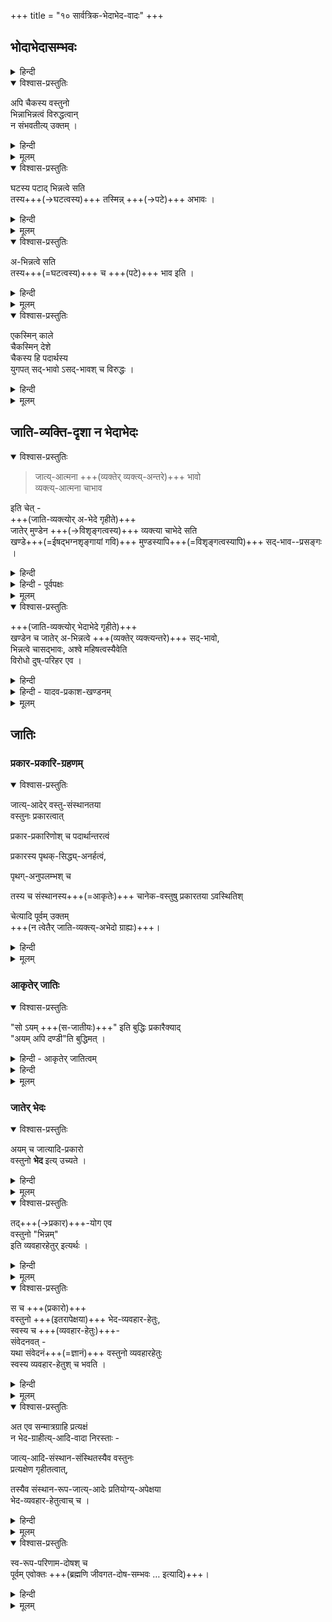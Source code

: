 +++
title = "१० सार्वत्रिक-भेदाभेद-वादः"
+++

## भोदाभेदासम्भवः
<details><summary>हिन्दी</summary>

[[१२६]]  

अब तक श्रीरामानुज स्वामी जी ने  
द्वैताद्वैतवादियों के उस सिद्धान्त -  
कि श्रुति जीव एवं ब्रह्म में भेदाभेद को बतलाती है—  
का खण्डन किया है ।  
आगे इस वाद का खण्डन करते हैं कि  
जो यह कहा जाता है कि  
सभी पदार्थ भिन्न एवं अभिन्न होते हैं ।  
इस भेदाभेदवाद को जैन और मीमांसकों ने भी अपनाया है ।  

</details>


<details open><summary>विश्वास-प्रस्तुतिः</summary>

अपि चैकस्य वस्तुनो  
भिन्नाभिन्नत्वं विरुद्धत्वान्  
न संभवतीत्य् उक्तम् । 
</details>

<details><summary>हिन्दी</summary>

श्रीरामानुज स्वामी जी कहते हैं कि  
एक वस्तु दूसरी वस्तु से भिन्न एवं अभिन्न नहीं बन सकती  
क्योंकि भिन्नत्व एवं अभिन्नत्व परस्पर विरुद्ध धर्म हैं ।  

</details>


<details><summary>मूलम्</summary>

अपि चैकस्य वस्तुनो भिन्नाभिन्नत्वं विरुद्धत्वान् न संभवतीत्युक्तम् । 
</details>

<details open><summary>विश्वास-प्रस्तुतिः</summary>

घटस्य पटाद् भिन्नत्वे सति  
तस्य+++(→घटत्वस्य)+++ तस्मिन्न् +++(→पटे)+++ अभावः ।  
</details>

<details><summary>हिन्दी</summary>

लोक में कहा जाता है कि  
घट पट से भिन्न है ।  
यहाँ घट में पट की अपेक्षा  
भेद कहा जाता है ।  

यहाँ भेद क्या वस्तु है ?  
यहाँ घट में ऐसा एक धर्म है  
जो पट में नहीं है ।  
वह धर्म घटत्व है  
क्योंकि घटत्व घट में ही रहता है,  
पट में नहीं ।  

घट में जो पट से भेद रहता है,  
वह भेद घटत्व धर्म ही है ।  
घट पट से भिन्न है,  
ऐसा कहने से यह सिद्ध होता है कि  
पट में घटत्व धर्म नहीं है । 

</details>


<details><summary>मूलम्</summary>

घटस्य पटाद् भिन्नत्वे सति तस्य तस्मिन्न् अभावः ।  
</details>


<details open><summary>विश्वास-प्रस्तुतिः</summary>

अ-भिन्नत्वे सति  
तस्य+++(=घटत्वस्य)+++ च +++(पटे)+++ भाव इति ।  
</details>

<details><summary>हिन्दी</summary>

घट पट से अभिन्न है,  
यदि ऐसा कहा जाय  
तो यही फलित होगा कि  
घटत्व धर्म पट में हैं ।  

</details>



<details><summary>मूलम्</summary>

अभिन्नत्वे सति तस्य च भाव इति ।  
</details>


<details open><summary>विश्वास-प्रस्तुतिः</summary>

एकस्मिन् काले  
चैकस्मिन् देशे  
चैकस्य हि पदार्थस्य  
युगपत् सद्-भावो ऽसद्-भावश् च विरुद्धः ।
</details>

<details><summary>हिन्दी</summary>

यदि घट को पट से भिन्नाभिन्न कहा जाय  
तो यही फलित होगा कि  
घटत्व धर्म  
पट में नहीं  
तथा है भी ।  
यहाँ पर यह मानना होगा कि  
एक काल में एक वस्तु में  
अर्थात् पट में  
एक पदार्थ का - अर्थात् घटत्व का -  
सद्भाव एवं असद्भाव दोनों हैं ।  
ये विरुद्ध हैं  
क्योंकि एक काल में एक वस्तु में  
एक पदार्थ का सद्भाव एवं असद्भाव हो नहीं सकता ।  
या तो सद्भाव ही होगा  
या असद्भाव ही,  
दोनों एक साथ नहीं रह सकते ।  

सब वस्तुओं को भिन्नाभिन्न मानने वालों को  
एक वस्तु में विरुद्ध धर्मों का समावेश मानना पड़ता है ।  
पर वैसा समावेश सम्भव नहीं ।  
इससे सिद्ध होता है  
सब पदार्थों के विषय में कहा जाने वाला  
यह भेदाभेदवाद अनुभवविरुद्ध है ।+++(5)+++  
</details>


<details><summary>मूलम्</summary>

एकस्मिन् काले चैकस्मिन् देशे चैकस्य हि पदार्थस्य युगपत्सद्भावो ऽसद्भावश् च विरुद्धः ।
</details>

## जाति-व्यक्ति-दृशा न भेदाभेदः

<details open><summary>विश्वास-प्रस्तुतिः</summary>

> जात्य्-आत्मना +++(व्यक्तेर् व्यक्त्य्-अन्तरे)+++ भावो  
> व्यक्त्य्-आत्मना चाभाव 

इति चेत् -  
+++(जाति-व्यक्त्योर् अ-भेदे गृहीते)+++  
जातेर् मुण्डेन +++(→विशृङ्गत्वस्य)+++ व्यक्त्या चाभेदे सति  
खण्डे+++(=ईषद्भग्नशृङ्गायां गवि)+++ मुण्डस्यापि+++(=विशृङ्गत्वस्यापि)+++ सद्-भाव--प्रसङ्गः । 
</details>

<details><summary>हिन्दी</summary>

इसका खण्डन करते हुये  
श्रीरामानुज स्वामी जी कहते हैं कि  

यह कहकर कि  
एक गोव्यक्ति दूसरे गोव्यक्ति के साथ  
जाति के रूप में अभिन्न है,  
तथा व्यक्ति के रूप में भिन्न है -  

गोव्यक्तियों में जो भेदाभेद सिद्ध किया गया है  
वह तभी सिद्ध होगा  
यदि जाति और व्यक्तियों में भेदाभेद सिद्ध किया जाय ।  

यदि जाति और व्यक्ति भिन्न होते तो  
उपर्युक्त व्यवहार के अनुसार जाति में अभेद  
और व्यक्ति में भेद सिद्ध +++(न)+++ होगा ।  
एक वस्तु में दोनों की सिद्धि नहीं होगी।  

यदि जाति और व्यक्ति में अभेद माना जाय  
तो खण्ड में मुण्डत्व मानना होगा  
क्योंकि खण्ड व्यक्ति और मुण्ड व्यक्ति का गोत्वजाति के साथ अभेद मानने पर  
उस जाति से अभिन्न बनने वाली इन व्यक्तियों में भी  
अभेद उपस्थित होगा ।  
खण्ड व्यक्ति को मुण्ड व्यक्ति के साथ अभेद होने पर  
मुण्ड व्यक्ति में विद्यमान मुण्डत्व को  
खण्ड व्यक्ति में भी मानना होगा । यह अनुचित है क्योंकि मुण्डत्व मुण्ड व्यक्ति में ही रह सकता है,  
खण्ड व्यक्ति में नहीं ।  
</details>


<details><summary>हिन्दी - पूर्वपक्षः</summary>

इस पर भेदाभेदवादी कहते हैं कि  

> एक वस्तु में भेदाभेद अनुभवविरुद्ध नहीं है ।  
भेदाभेदवाद का समर्थन  
इस प्रकार किया जा सकता है।  
लोक में गोव्यक्ति भिन्न २ प्रकार के होते हैं।  
एक गोव्यक्ति विना सींग का है  
वह मुण्ड कहलाता है।  
दूसरे गोव्यक्ति का सींग थोड़ा कट गये हैं,  
वह व्यक्ति खण्ड कहा जाता है ।  
वहाँ यह कहा जा सकता है कि  
एक गोव्यक्ति दूसरे गोव्यक्ति के साथ गोत्वजाति की दृष्टि से [[१३०]] अभिन्न है,  
तथा व्यक्ति के रूप से भिन्न है ।  
इस प्रकार एक व्यक्ति का  
दूसरे व्यक्ति के साथ भेदाभेद सिद्ध हो जाता है ।  

यह भेदाभेदवादियों का कथन है । 
</details>



<details><summary>मूलम्</summary>

जात्यात्मना भावो व्यक्त्यात्मना चाभाव इति चेत् -  
जातेर् मुण्डेन व्यक्त्या चाभेदे सति   
खण्डे मुण्डस्यापि सद्भावप्रसङ्गः । 

</details>


<details open><summary>विश्वास-प्रस्तुतिः</summary>

+++(जाति-व्यक्त्योर् भेदाभेदे गृहीते)+++  
खण्डेन च जातेर् अ-भिन्नत्वे +++(व्यक्तेर् व्यक्त्यन्तरे)+++ सद्-भावो,  
भिन्नत्वे चासद्भावः, 
अश्वे महिषत्वस्यैवेति  
विरोधो दुष्-परिहर एव ।  
</details>

<details><summary>हिन्दी</summary>

जाति और व्यक्ति में अभेद मानने पर उपर्युक्त दोष आता है ।  
इसलिये जाति और व्यक्ति में  
अभेद नहीं मानना चाहिये ।  

यदि जाति और व्यक्ति में भेदाभेद माने,  
तो भी दोष उपस्थित होता है ।  
वह यह है कि  
जाति और व्यक्ति में अभेद होने के कारण  
उपर्युक्त रीति से  
खण्ड में मुण्डत्व मानना होगा ।  
इसका विवरण  
अभेदपक्ष के खण्डन में दिया गया है। 

तथा इस भेदाभेदपक्ष में  
जाति का व्यक्ति के साथ भेद भी मानना होगा,  
मानने पर खण्ड व्यक्ति मुण्ड व्यक्ति से भिन्न हो जायेगी,  
तब मुण्ड व्यक्ति में स्थित मुण्डत्व  
खण्ड व्यक्ति में आने नहीं पावेगा,  
खण्ड में मुण्डत्व का अभाव सिद्ध होगा  
जिस प्रकार अश्व व्यक्ति और महिष व्यक्ति भिन्न होने के कारण  
अश्व व्यक्ति में महिषत्व का अभाव रहता है,  
उसी प्रकार ही जाति और व्यक्ति में भेदाभेद मानने पर  
जाति और व्यक्तियों में भेद मानना होगा,  
भेद मानने पर  
व्यक्ति भी परस्पर भिन्न सिद्ध होंगे।  

तब मुण्ड व्यक्ति में स्थित मुण्डत्व का अभाव  
खण्ड व्यक्ति मानना होगा,  
तथा जाति व्यक्तियों के इस भेदाभेदवाद में  
जाति और व्यक्ति में अभेद मानना होगा,  
तब व्यक्तियों में भी जाति की दृष्टि से अभेद होगा ।  
तब व्यक्ति परस्पर में अभिन्न होने के कारण  
मुण्ड व्यक्ति में स्थित मुण्डत्व को खण्ड व्यक्ति में भी मानना होगा ।  
इस प्रकार इस भेदाभेदपक्ष में  
भेद के बल पर  
खण्ड में मुण्डत्व का अभाव  
तथा अभेद के बल पर  
खण्ड में मुण्डत्व का सद्भाव मानना होगा।  

यह उचित नहीं  
क्योंकि एक काल में एक वस्तु में  
एक पदार्थ का सद्भाव एवं असद्भाव साथ नहीं रह सकते ।  
इस विरोध का परिहार होता ही नहीं । 

इस प्रकार जाति और व्यक्ति में अभेद  
एवं भेदाभेद को मानने पर  
उपर्युक्त दोष आते हैं ।  

जाति और व्यक्ति में भेद मानने पर  
व्यक्तियों में भेदाभेद सिद्ध होता ही नहीं।  
इसलिये यह निर्णय देना पड़ता है कि  
भेदाभेदवाद किसी तरह से भी सिद्ध नहीं होता ।  

</details>

<details><summary>हिन्दी - यादव-प्रकाश-खण्डनम्</summary>

जिस प्रकार जाति और व्यक्ति में भेदाभेद को मानकर  
भेदाभेदवादी व्यक्तियों में भी भेदाभेद को सिद्ध करना चाहते हैं,  
वैसे ही यादव-प्रकाशाचार्य  
अवस्था और द्रव्य में भेदाभेद को मानकर  
घट और [[१३१]] शराव इत्यादि विभिन्न पदार्थों में भी  
भेदाभेद को इस प्रकार सिद्ध करना चाहते हैं कि  
घट और शराव  
मृत्तिका द्रव्य के रूप में एक हैं, तथा अवस्थाओं की दृष्टि से भिन्न हैं । 

यादवप्रकाशाचार्य का यह भेदाभेदवाद भी उपर्युक्तरीति से  
अवस्था और द्रव्य में भेदाभेद अनुपपन्न होने के कारण  
खण्डित हो जाता है ।  

</details>


<details><summary>मूलम्</summary>

खण्डेन च जातेर् अभिन्नत्वे सद्भावो, भिन्नत्वे चासद्भावः 
अश्वे महिषत्वस्यैवेति विरोधो दुष्परिहर एव ।  
</details>

## जातिः
### प्रकार-प्रकारि-ग्रहणम्
<details open><summary>विश्वास-प्रस्तुतिः</summary>

जात्य्-आदेर् वस्तु-संस्थानतया  
वस्तुनः प्रकारत्वात्  

प्रकार-प्रकारिणोश् च पदार्थान्तरत्वं  

प्रकारस्य पृथक्-सिद्ध्य्-अनर्हत्वं, 

पृथग्-अनुपलम्भश् च  

तस्य च संस्थानस्य+++(=आकृतेः)+++ चानेक-वस्तुषु प्रकारतया ऽवस्थितिश् 

चेत्यादि पूर्वम् उक्तम्  
+++(न त्वेतैर् जाति-व्यक्त्य्-अभेदो ग्राह्यः)+++।
</details>

<details><summary>हिन्दी</summary>

जाति और व्यक्ति में  
भेदाभेद को मानने वाले वादी  
चार हेतुओं से भेदाभेद को सिद्ध करते हैं ।  
वे प्रथम हेतु को उपस्थापित करते हुये कहते हैं,  
जाति और व्यक्ति में भेद को  
सभी मानते ही हैं,  
अभेद को भी मानना होगा  
क्योंकि सर्वप्रथम किसी गोव्यक्ति को देखते समय  
गोत्वजाति और गोव्यक्ति अभिन्नरूप में दृष्टिगोचर होते हैं ।  
इसलिये भेदाभेद को मानना चाहिये ।  
यह उनका प्रथम हेतु है । 

यह समीचीन नहीं है क्योंकि  
सर्वप्रथम किसी भी गोव्यक्ति को देखते समय  
"यह गौ है” ऐसी प्रतीति होती है ।  
इस प्रतीति में गोव्यक्ति विशेष्यरूप में  
तथा गोत्वजाति प्रकाररूप में झलकती है ।  
विशेष्य और प्रकार भिन्न २ ही होते है,  
उनमें ऐक्य असंभव है ।  
यह प्रतीति ही जब उनको भिन्नरूप में दीखती है,  
तब उनमें अभेद कैसे माना जा सकता है । 
 इस प्रकार उनका प्रथम हेतु हेत्वाभास ठहरता है। 

उनका द्वितीय हेतु सहोपलम्भ नियम है।  
वे इस हेतु को रखकर  
यह बतलाते हैं कि  
जाति और व्यक्ति साथ २ जाने जाते हैं  
इसलिये इनमें अभेद मानना चाहिये ।  
इनका यह द्वितीय हेतु भी हेत्वाभास है ।  
यहाँ प्रकाररूप में प्रतीत होने वाली जाति  
सदा व्यक्ति के साथ ही रहती है,  
कभी भी व्यक्ति को छोड़कर रह नहीं सकती है  
अतएव उसकी व्यक्ति के साथ ही प्रतीति होती है,  
व्यक्ति को छोड़कर प्रतीति नहीं होती।  
इसमें कारण यह नहीं कि उनमें अभेद है,  
किन्तु कारण यही है कि  
ये दोनों साथ ही रहने वाले  
तथा साथ ही प्रतीत होने वाले हैं।  
यह उनका स्वभाव है ।  
इससे उनमें अभेद सिद्ध नहीं हो सकता ।  
इस प्रकार उनका यह द्वितीय हेतु भी  
हेत्वाभास सिद्ध हो जाता है ।  

वे तृतीय हेतु को उपस्थित करते हुये यह कहते हैं कि  
जहाँ दोनों विभिन्न पदार्थों में  
एक विशेषण और दूसरा विशेष्य बनकर रहता है,  
वहाँ संस्कृत में मत्वर्थीय प्रत्यय  
तथा भाषा में "वाला” ऐसा शब्द प्रयुक्त होता है ।  
उदाहरणदण्ड और पुरुष भिन्न २ पदार्थ हैं,  
वहाँ जब दण्ड विशेषण बनकर  
तथा पुरुष विशेष्य [[१३२]] बनकर रहता है,  
वहाँ " दण्डवाला पुरुष" ऐसा कहा जाता है ।  
प्रकृत में "यह गौ है"  
ऐसा कहा जाता है,  
"यह गोवाला है” ऐसा नहीं कहा जाता  
इससे प्रतीत होता है कि  
गोत्वजाति और गोव्यक्ति में अभेद है ।  

उनका यह हेतु भी हेत्वाभास है  
क्योंकि जहाँ विशेषण और विशेष्य अलग २ रहने योग्य पदार्थ हों,  
वहाँ उनमें सम्बन्ध होने पर  
" वाला" इत्यादि मत्त्वर्थीयप्रत्यय प्रयुक्त होते हैं ।  
दण्ड पुरुष को छोड़कर रह सकता है  
तथा पुरुष भी दण्ड को छोड़कर रह सकता है,  
उनमें सम्बन्ध होने पर "वाला” ऐसे मत्त्वर्थीयप्रत्ययों को लगाकर " दण्डवाला पुरुष" ऐसा कहा जाता है ।  
प्रकृत में जाति व्यक्ति को छोड़कर नहीं रहती  
तथा व्यक्ति भी जाति को छोड़कर नहीं रहता ।  
ऐसा होने के कारण ही  
जातिवाचक गो आदि शब्द मत्त्वर्थीयप्रत्यय का सहारा लिये विना ही  
व्यक्ति तक को बतलाने में क्षमता रखते हैं  
अतएव "यह गौ हैं” ऐसा कहा जाता है ।+++(5)+++  
इससे जाति और व्यक्ति में अभेद सिद्ध नहीं हो सकता ।  
इस प्रकार उनका तृतीय हेतु भी हेत्वाभास सिद्ध हो जाता है ।  

उन लोगों ने चतुर्थ हेतु को  
उपस्थापित करते हुये यह कहा कि  
लोक में कहा जाता है कि  
यह एक गौ है ।  
यहाँ "एक" ऐसा कहने से  
गोत्वजाति और गोव्यक्ति में ऐक्य सिद्ध होता है ।  
उनका यह हेतु भी हेत्वाभास ही है  
क्योंकि "यह गौ एक है" इस कथन से गोत्वजाति और गोव्यक्ति में एकत्व सिद्ध नहीं होता,  
किन्तु इस कथन से गोव्यक्ति में अनेकत्व का निषेध ही व्यक्त होता है ।  
इस कथन का यही तात्पर्य है कि  
यहाँ अनेक गौ नहीं हैं,  
एक ही गौ है ।  
इससे गोत्वजाति और गोव्यक्ति में  
एकत्व सिद्ध नहीं हो सकता ।  
इस प्रकार यह चतुर्थ हेतु भी  
हेत्वाभास सिद्ध हो जाता है । 

इन चार हेत्वाभासों से जाति और व्यक्ति में  
भेदाभेद की सिद्धि नहीं हो सकती ।  

</details>


<details><summary>मूलम्</summary>

जात्यादेर् वस्तुसंस्थानतया वस्तुनः प्रकारत्वात् प्रकारप्रकारिणोश् च पदार्थान्तरत्वं प्रकारस्य पृथक्सिद्ध्यनर्हत्वं पृथगनुपलम्भश् च तस्य च संस्थानस्य चानेकवस्तुषु प्रकारतयावस्थितिश् चेत्यादि पूर्वम् उक्तम् ।
</details>

### आकृतेर् जातिः
<details open><summary>विश्वास-प्रस्तुतिः</summary>

"सो ऽयम् +++(स-जातीयः)+++" इति बुद्धिः प्रकारैक्याद्  
"अयम् अपि दण्डी"ति बुद्धिमत् । 
</details>

<details><summary>हिन्दी - आकृतेर् जातित्वम्</summary>

अब प्रश्न उठता है कि गोत्वादि जाति कौन वस्तु है ।  
विशिष्टाद्वैती यह उत्तर देते हैं कि  
जो धर्म सभी गोव्यक्तियों में एकसा रहता हो,  
गोव्यक्तियों को छोड़कर  
अन्य व्यक्तियों में नहीं रहता हो,  
वही गोत्वजाति है।  
सभी गोव्यक्तियों में साहना+++(=सास्ना)+++ इत्यादि अवयवों का  
विलक्षण सन्निवेश एकसा रहता है,  
यह सन्निवेश गोव्यक्तियों को छोड़कर  
अन्यत्र नहीं पाया जाता ।  
सास्ना आदि असाधारण धर्म ही गोत्वजाति है ।  
इसी प्रकार ही अन्यान्य जातियों के विषय में समझना चाहिये ।  
उपर्युक्त असाधारण धर्मरूप गोत्वजाति गोव्यक्तियों के प्रति  
विशेषणरूप में बनी रहती है।  
ये सब अर्थ  
पहले निर्विशेषवाद के खण्डन करते समय [[१३३]]  
एकबार कहे गये हैं । 
</details>

<details><summary>हिन्दी</summary>

अस्तु । प्रत्येक गोव्यक्ति में रहने वाले सास्नादि पदार्थ भिन्न २ हैं,  
तथापि एक से हैं,  
परस्पर सदृश हैं।  
इसलिये दूसरे व्यक्ति को देखते समय  
यह कहा जाता है कि  

> यह भी वैसे ही गौ है । 

यह कथन उस कथन के समान है  
जो एक दण्ड वाले पुरुष को देखने के बाद  
दूसरे दण्ड वाले पुरुष को देखते ही  
मुख से यह निकलता है कि  
यह भी दण्डवाला पुरुष है । 

यहाँ पुरुष भी भिन्न है,  
तथा दण्ड भी भिन्न है,  
तथापि उनमें समता होने के कारण  
जिस प्रकार यह कहा जाता है कि  
यह भी दण्डवाला पुरुष है,  
उसी प्रकार ही गोव्यक्ति और सास्नादि धर्मों में भेद रहने पर भी  
इनमें समता होने के कारण यहाँ  
"यह भी गौ है" ऐसा कहना भी युक्त ही है ।  
कहने का तात्पर्य यह है कि  
सास्नादि पदार्थ  
प्रतिव्यक्ति भिन्न होने पर भी  
आपस में अत्यन्त सदृश होने के कारण  
एकरूप व्यवहार के निर्वाहक होते हैं ।  

</details>


<details><summary>मूलम्</summary>

सो ऽयम् इति बुद्धिः प्रकारैक्याद् अयम् अपि दण्डीति बुद्धिमत् । 
</details>

### जातेर् भेदः
<details open><summary>विश्वास-प्रस्तुतिः</summary>

अयम् च जात्यादि-प्रकारो  
वस्तुनो **भेद** इत्य् उच्यते । 
</details>

<details><summary>हिन्दी</summary>

वस्तु के प्रति विशेषणरूप में प्रतीत होने वाले ये जात्यादि धर्म ही  
भेद कहलाते हैं ।  
अश्व से गौ में भेद है,  
यह भेद गोत्व ही है,  
यह गोत्व अश्व में नहीं रहता,  
गोव्यक्ति में ही रहता है ।  
इसलिये गौ को अश्व से भिन्न करा देता है।  
गौ में रहने वाला अश्वभेद गोत्व है,  
एवं अश्व में रहने वाला गोभेद अश्वत्व है ।  
इसी प्रकार सर्वत्र उन २ असाधारण धर्मों को भेद समझना चाहिये ।  

</details>


<details><summary>मूलम्</summary>

अयम् च जात्यादिप्रकारो वस्तुनो भेद इत्य् उच्यते । 
</details>


<details open><summary>विश्वास-प्रस्तुतिः</summary>

तद्+++(→प्रकार)+++-योग एव  
वस्तुनो "भिन्नम्"  
इति व्यवहारहेतुर् इत्यर्थः । 
</details>

<details><summary>हिन्दी</summary>

गौ में रहने वाला अश्वभेद गोत्वरूप है ।  
इसी प्रकार ही गोत्व में भी अश्वभेद है  
क्योंकि गोत्व अश्व नहीं है ।  

> 'गोत्व में रहने वाला अश्वभेद कौन पदार्थ है' 

यह प्रश्न यहाँ पर उठता है ।  
उसका उत्तर यह है कि गोत्व में रहने वाला अश्वभेद गोत्वरूप ही है ।  
कारण यह है कि जो गोत्व गौ को अश्व से भिन्न सिद्ध करता है  
वह अपने को अश्व से भिन्न सिद्ध करने में क्षमता रखता है।  

</details>


<details><summary>मूलम्</summary>

तद्योग एव वस्तुनो भिन्नम् इति व्यवहारहेतुर् इत्यर्थः । 
</details>


<details open><summary>विश्वास-प्रस्तुतिः</summary>

स च +++(प्रकारो)+++  
वस्तुनो +++(इतरापेक्षया)+++ भेद-व्यवहार-हेतुः,  
स्वस्य च +++(व्यवहार-हेतुः)+++-  
संवेदनवत् -  
यथा संवेदनं+++(=ज्ञानं)+++ वस्तुनो व्यवहारहेतुः  
स्वस्य व्यवहार-हेतुश् च भवति । 
</details>

<details><summary>हिन्दी</summary>

इसमें उदाहरण ज्ञान है।  
ज्ञान दूसरे पदार्थों को प्रकाशित करता है  
साथ ही अपने को भी  
स्वयं प्रकाशित करता है ।  
जो दूसरों का निर्वाहक होगा  
वह अपना निर्वाह आप ही कर सकता है ।  
इसे ही स्वपरनिर्वाहक न्याय कहते हैं।+++(5)+++  
[[१३४]]  


इसी प्रकार ही गोव्यक्ति को अश्व से सिद्ध करने वाला  
गोत्व अपने को भी  
अश्व से भिन्न सिद्ध कर देता है ।  
इसलिये मानना पड़ता है कि  
गोत्व में रहने वाला अश्वभेद गोत्व ही है ।  

यह गोत्व स्वरूप की दृष्टि से जब कहा जाता है  
तब गोत्व कहा जाता है ।  
यही गोत्व जब अश्व आदि प्रतियोगियों की दृष्टि से कहा जाता है,  
तब अश्वभेद कहा जाता है ।+++(5)+++  

इस प्रकार प्रत्यक्ष भेदरूप गोत्वादि धर्मों से  
युक्त व्यक्ति का ग्रहण करता है ।  
भेद भी प्रत्यक्ष से ही गृहीत हो जाता है ।  
</details>


<details><summary>मूलम्</summary>

स च वस्तुनो भेदव्यवहारहेतुः स्वस्य च संवेदनवत् - यथा संवेदनं वस्तुनो व्यवहारहेतुः स्वस्य व्यवहारहेतुश् च भवति ।  
</details>


<details open><summary>विश्वास-प्रस्तुतिः</summary>

अत एव सन्मात्रग्राहि प्रत्यक्षं  
न भेद-ग्राहीत्य्-आदि-वादा निरस्ताः -  

जात्य्-आदि-संस्थान-संस्थितस्यैव वस्तुनः  
प्रत्यक्षेण गृहीतत्वात्,  

तस्यैव संस्थान-रूप-जात्य्-आदेः प्रतियोग्य्-अपेक्षया  
भेद-व्यवहार-हेतुत्वाच् च । 
</details>

<details><summary>हिन्दी</summary>

ऐसी स्थिति में अद्वैतियों का यह कथन —  
कि प्रत्यक्ष सन्मात्र ब्रह्म का ही ग्रहण करता है,  
भेद का ग्रहण नहीं करता है—  
असंगत सिद्ध होता है ।  

</details>


<details><summary>मूलम्</summary>

अत एव सन्मात्रग्राहि प्रत्यक्षं न भेदग्राहीत्यादिवादा निरस्ताः ,  
जात्यादिसंस्थानसंस्थितस्यैव वस्तुनः प्रत्यक्षेण गृहीतत्वात् तस्यैव संस्थानरूपजात्यादेः प्रतियोग्यपेक्षया भेदव्यवहारहेतुत्वाच् च । 
</details>



<details open><summary>विश्वास-प्रस्तुतिः</summary>

स्व-रूप-परिणाम-दोषश् च  
पूर्वम् एवोक्तः +++(ब्रह्मणि जीवगत-दोष-सम्भवः … इत्यादि)+++।
</details>

<details><summary>हिन्दी</summary>

इन सब उपपादनों से  
यादयप्रकाशाचार्य का भेदाभेदमत असमीचीन प्रमाणित हो गया है।  

जीव और ब्रह्म में अभेद मानने पर  
ब्रह्म निर्दोष नहीं रहेगा ।  
तथा यादव-प्रकाशाचार्य भास्कराचार्य के समान  
ब्रह्म का स्वरूप परिणाम मानते हैं ।  
यदि ब्रह्म जड-वस्तुओं के रूप में परिणत होता है  
तो वह निर्विकार न ही रह सकता ।  

भास्कराचार्य के मत में कथित उपर्युक्त दोष  
यादवप्रकाशाचार्य के मत में भी लग जाता है ।  

इन सब विवेचनों से सिद्ध होता है कि  
श्रीयादवप्रकाशाचार्य का मत  
श्रुति और तर्कों से विरुद्ध होने से अनादरणीय है ।  
इस प्रकार श्रीरामानुज स्वामी जी ने  
श्रीशंकराचार्य के अद्वैतवाद  
श्रीभास्कराचार्य के भेदाभेदवाद  
तथा श्रीयादवप्रकाशाचार्य के भेदाभेदवाद का खण्डन करके  
द्वितीय मंगलाचरण श्लोक की विस्तृत व्याख्या की है।  

</details>


<details><summary>मूलम्</summary>

स्वरूपपरिणामदोषश् च पूर्वम् एवोक्तः ।
</details>




